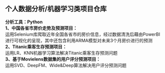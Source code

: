 ## 个人数据分析/机器学习类项目仓库  
**分析工具：Python**  
**1、中国各省市房价走势及预测项目：**  
运用Selenium库爬取近年全国各省市的房价信息，经过数据清洗后藉由PowerBI进行可视化的呈现，其中还包含利用ARMA模型对未来3个月房价进行的预测  
**2、Titanic乘客生存预测项目：**  
运用LR、KNN机器学习算法解决Titanic乘客生存预测问题  
**3、基于Movielens数据集的用户评分预测项目：**  
运用SVD、DeepFM、Wide&Deep算法解决用户评分预测问题  
